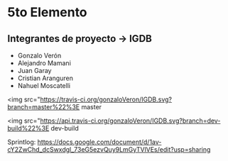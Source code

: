# 5to Elemento

Integrantes de proyecto -> **IGDB** 
-----------------------
* Gonzalo Verón
* Alejandro Mamani
* Juan Garay
* Cristian Aranguren
* Nahuel Moscatelli

<img src="https://travis-ci.org/gonzaloVeron/IGDB.svg?branch=master%22%3E master 

<img src="https://api.travis-ci.org/gonzaloVeron/IGDB.svg?branch=dev-build%22%3E dev-build

Sprintlog: https://docs.google.com/document/d/1av-cY2ZwChd_dcSwxdgl_73eG5ezvQuy9LmGyTVlVEs/edit?usp=sharing
